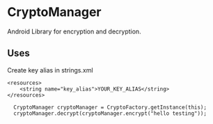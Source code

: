 # CryptoManager
Android Library for encryption and decryption.

## Uses
Create key alias in strings.xml

```
<resources>
    <string name="key_alias">YOUR_KEY_ALIAS</string>
</resources>
```

```
  CryptoManager cryptoManager = CryptoFactory.getInstance(this);
  cryptoManager.decrypt(cryptoManager.encrypt("hello testing"));
  
```
